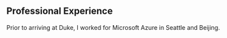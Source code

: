 ## Professional Experience
Prior to arriving at Duke, I worked for Microsoft Azure in Seattle and Beijing.
